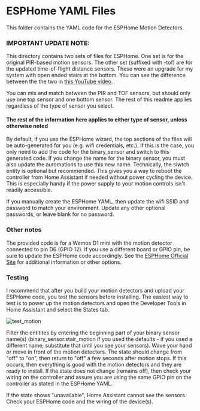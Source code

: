 # ESPHome YAML Files

This folder contains the YAML code for the ESPHome Motion Detectors.  

### IMPORTANT UPDATE NOTE:

This directory contains two sets of files for ESPHome.  One set is for the original PIR-based motion sensors.  The other set (suffixed with -tof) are for the updated time-of-flight distance sensors.  These were an upgrade for my system with open ended stairs at the bottom.  You can see the difference between the the two in [this YouTube video](https://youtu.be/ZRb_wpJo1AM).

You can mix and match between the PIR and TOF sensors, but should only use one top sensor and one bottom sensor.  The rest of this readme applies regardless of the type of sensor you select.

#### The rest of the information here applies to either type of sensor, unless otherwise noted

By default, if you use the ESPHome wizard, the top sections of the files will be auto-generated for you (e.g. wifi credentials, etc.).  If this is the case, you only need to add the code for the binary_sensor and switch to this generated code.  If you change the name for the binary sensor, you must also update the automations to use this new name.  Technically, the siwtch entity is optional but recommended.  This gives you a way to reboot the controller from Home Assistant if needed without power cycling the device.  This is especially handy if the power supply to your motion controls isn't readily accessible.

If you manually create the ESPHome YAML, then update the wifi SSID and password to match your environment.  Update any other optional passwords, or leave blank for no password.

### Other notes
The provided code is for a Wemos D1 mini with the motion detector connected to pin D6 (GPIO 12).  If you use a different board or GPIO pin, be sure to update the ESPHome code accordingly.  See the [ESPHome Official Site](https://esphome.io/index.html) for additional information or other options.

### Testing
I recommend that after you build your motion detectors and upload your ESPHome code, you test the sensors before installing.  The easiest way to test is to power up the motion detectors and open the Developer Tools in Home Assistant and select the States tab.

![test_motion](https://user-images.githubusercontent.com/55962781/176053522-59de0cba-2749-401a-af24-ad573af78cd4.jpg)

Filter the entitites by entering the beginning part of your binary sensor name(s) (binary_sensor.stair_motion if you used the defaults - if you used a different name, substitute that until you see your sensors).  Wave your hand or move in front of the motion detectors.  The state should change from "off" to "on", then return to "off" a few seconds after motion stops.  If this occurs, then everything is good with the motion detectors and they are ready to install.  If the state does not change (remains off), then check your wiring on the controller and assure you are using the same GPIO pin on the controller as stated in the ESPHome YAML.

If the state shows "unavailable", Home Assistant cannot see the sensors.  Check your ESPHome code and the wiring of the device(s).
